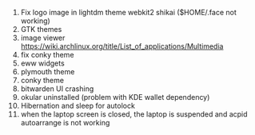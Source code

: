 1. Fix logo image in lightdm theme webkit2 shikai ($HOME/.face not working)
2. GTK themes
3. image viewer https://wiki.archlinux.org/title/List_of_applications/Multimedia
4. fix conky theme
5. eww widgets
6. plymouth theme
7. conky theme
8. bitwarden UI crashing
11. okular uninstalled (problem with KDE wallet dependency)
12. Hibernation and sleep for autolock
13. when the laptop screen is closed, the laptop is suspended and acpid autoarrange is not working